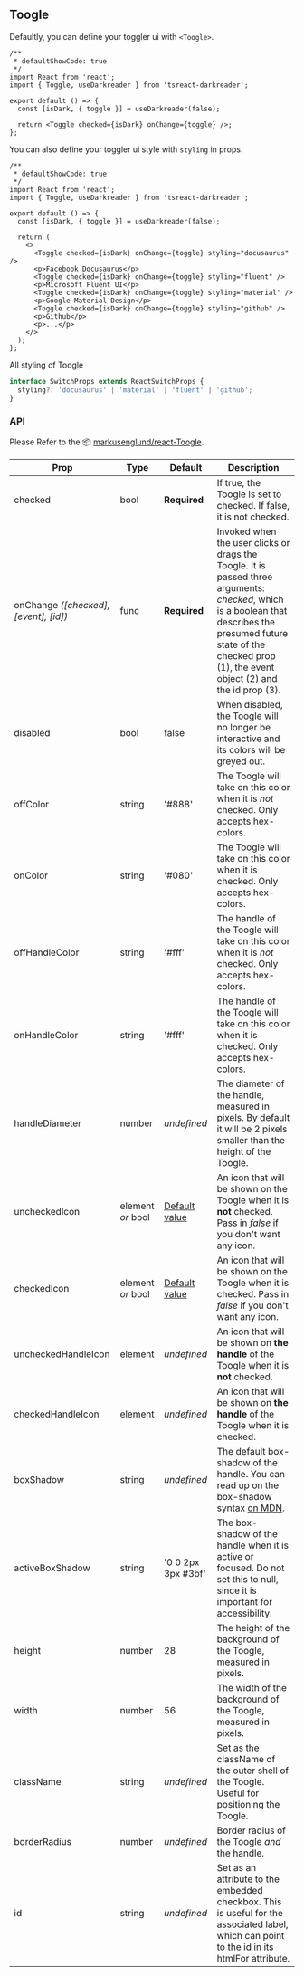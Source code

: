 ## Toogle

Defaultly, you can define your toggler ui with `<Toogle>`.

```tsx
/**
 * defaultShowCode: true
 */
import React from 'react';
import { Toggle, useDarkreader } from 'tsreact-darkreader';

export default () => {
  const [isDark, { toggle }] = useDarkreader(false);

  return <Toggle checked={isDark} onChange={toggle} />;
};
```

You can also define your toggler ui style with `styling` in props.

```tsx
/**
 * defaultShowCode: true
 */
import React from 'react';
import { Toggle, useDarkreader } from 'tsreact-darkreader';

export default () => {
  const [isDark, { toggle }] = useDarkreader(false);

  return (
    <>
      <Toggle checked={isDark} onChange={toggle} styling="docusaurus" />
      <p>Facebook Docusaurus</p>
      <Toggle checked={isDark} onChange={toggle} styling="fluent" />
      <p>Microsoft Fluent UI</p>
      <Toggle checked={isDark} onChange={toggle} styling="material" />
      <p>Google Material Design</p>
      <Toggle checked={isDark} onChange={toggle} styling="github" />
      <p>Github</p>
      <p>...</p>
    </>
  );
};
```

All styling of Toogle

```ts | pure
interface SwitchProps extends ReactSwitchProps {
  styling?: 'docusaurus' | 'material' | 'fluent' | 'github';
}
```

### API

Please Refer to the 📦 [markusenglund/react-Toogle](https://github.com/markusenglund/react-Toogle).

| Prop                                  | Type              | Default                                                                                  | Description                                                                                                                                                                                                               |
| ------------------------------------- | ----------------- | ---------------------------------------------------------------------------------------- | ------------------------------------------------------------------------------------------------------------------------------------------------------------------------------------------------------------------------- |
| checked                               | bool              | **Required**                                                                             | If true, the Toogle is set to checked. If false, it is not checked.                                                                                                                                                       |
| onChange _([checked], [event], [id])_ | func              | **Required**                                                                             | Invoked when the user clicks or drags the Toogle. It is passed three arguments: _checked_, which is a boolean that describes the presumed future state of the checked prop (1), the event object (2) and the id prop (3). |
| disabled                              | bool              | false                                                                                    | When disabled, the Toogle will no longer be interactive and its colors will be greyed out.                                                                                                                                |
| offColor                              | string            | '#888'                                                                                   | The Toogle will take on this color when it is _not_ checked. Only accepts hex-colors.                                                                                                                                     |
| onColor                               | string            | '#080'                                                                                   | The Toogle will take on this color when it is checked. Only accepts hex-colors.                                                                                                                                           |
| offHandleColor                        | string            | '#fff'                                                                                   | The handle of the Toogle will take on this color when it is _not_ checked. Only accepts hex-colors.                                                                                                                       |
| onHandleColor                         | string            | '#fff'                                                                                   | The handle of the Toogle will take on this color when it is checked. Only accepts hex-colors.                                                                                                                             |
| handleDiameter                        | number            | _undefined_                                                                              | The diameter of the handle, measured in pixels. By default it will be 2 pixels smaller than the height of the Toogle.                                                                                                     |
| uncheckedIcon                         | element _or_ bool | [Default value](https://github.com/markusenglund/react-Toogle/blob/master/src/icons.jsx) | An icon that will be shown on the Toogle when it is **not** checked. Pass in _false_ if you don't want any icon.                                                                                                          |
| checkedIcon                           | element _or_ bool | [Default value](https://github.com/markusenglund/react-Toogle/blob/master/src/icons.jsx) | An icon that will be shown on the Toogle when it is checked. Pass in _false_ if you don't want any icon.                                                                                                                  |
| uncheckedHandleIcon                   | element           | _undefined_                                                                              | An icon that will be shown on **the handle** of the Toogle when it is **not** checked.                                                                                                                                    |
| checkedHandleIcon                     | element           | _undefined_                                                                              | An icon that will be shown on **the handle** of the Toogle when it is checked.                                                                                                                                            |
| boxShadow                             | string            | _undefined_                                                                              | The default box-shadow of the handle. You can read up on the box-shadow syntax [on MDN](https://developer.mozilla.org/en-US/docs/Web/CSS/box-shadow?v=b).                                                                 |
| activeBoxShadow                       | string            | '0 0 2px 3px #3bf'                                                                       | The box-shadow of the handle when it is active or focused. Do not set this to null, since it is important for accessibility.                                                                                              |
| height                                | number            | 28                                                                                       | The height of the background of the Toogle, measured in pixels.                                                                                                                                                           |
| width                                 | number            | 56                                                                                       | The width of the background of the Toogle, measured in pixels.                                                                                                                                                            |
| className                             | string            | _undefined_                                                                              | Set as the className of the outer shell of the Toogle. Useful for positioning the Toogle.                                                                                                                                 |
| borderRadius                          | number            | _undefined_                                                                              | Border radius of the Toogle _and_ the handle.                                                                                                                                                                             |
| id                                    | string            | _undefined_                                                                              | Set as an attribute to the embedded checkbox. This is useful for the associated label, which can point to the id in its htmlFor attribute.                                                                                |

